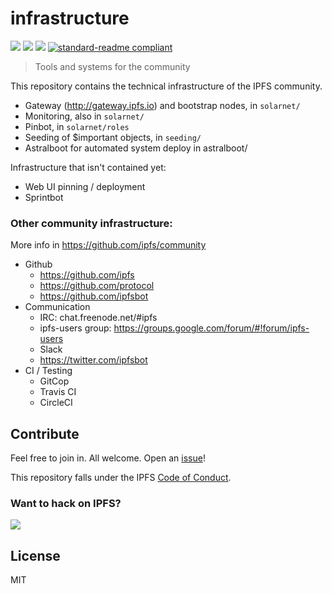 # infrastructure

[![](https://img.shields.io/badge/made%20by-Protocol%20Labs-blue.svg?style=flat-square)](http://ipn.io)
[![](https://img.shields.io/badge/project-IPFS-blue.svg?style=flat-square)](http://ipfs.io/)
[![](https://img.shields.io/badge/freenode-%23ipfs-blue.svg?style=flat-square)](http://webchat.freenode.net/?channels=%23ipfs)
[![standard-readme compliant](https://img.shields.io/badge/standard--readme-OK-green.svg?style=flat-square)](https://github.com/RichardLitt/standard-readme)

> Tools and systems for the community

This repository contains the technical infrastructure of the IPFS community.

- Gateway (http://gateway.ipfs.io) and bootstrap nodes, in `solarnet/`
- Monitoring, also in `solarnet/`
- Pinbot, in `solarnet/roles`
- Seeding of $important objects, in `seeding/`
- Astralboot for automated system deploy in astralboot/

Infrastructure that isn't contained yet:

- Web UI pinning / deployment
- Sprintbot

### Other community infrastructure:

More info in https://github.com/ipfs/community

- Github
  - https://github.com/ipfs
  - https://github.com/protocol
  - https://github.com/ipfsbot
- Communication
  - IRC: chat.freenode.net/#ipfs
  - ipfs-users group: https://groups.google.com/forum/#!forum/ipfs-users
  - Slack
  - https://twitter.com/ipfsbot
- CI / Testing
  - GitCop
  - Travis CI
  - CircleCI

## Contribute

Feel free to join in. All welcome. Open an [issue](https://github.com/ipfs/infrastructure/issues)!

This repository falls under the IPFS [Code of Conduct](https://github.com/ipfs/community/blob/master/code-of-conduct.md).

### Want to hack on IPFS?

[![](https://cdn.rawgit.com/jbenet/contribute-ipfs-gif/master/img/contribute.gif)](https://github.com/ipfs/community/blob/master/contributing.md)

## License

MIT